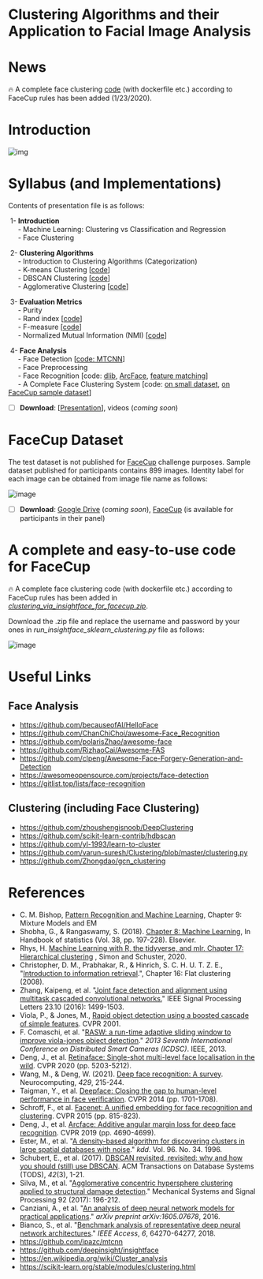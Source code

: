 # Clustering Algorithms and their Application to Facial Image Analysis

# News

🔥 A complete face clustering [code](https://github.com/hamidsadeghi68/face-clustering#a-complete-and-easy-to-use-code-for-facecup) (with dockerfile etc.) according to FaceCup rules has been added (1/23/2020).



# Introduction

![img](https://user-images.githubusercontent.com/70681172/144739072-353912d2-0fc5-4180-a7ab-5355302a80a5.png)



# Syllabus (and Implementations)

Contents of presentation file is as follows:

​	1- **Introduction**<br>
&nbsp;&nbsp;&nbsp;&nbsp; - Machine Learning: Clustering vs Classification and Regression<br>
&nbsp;&nbsp;&nbsp;&nbsp; - Face Clustering

​	2- **Clustering Algorithms**<br>
&nbsp;&nbsp;&nbsp;&nbsp; - Introduction to Clustering Algorithms (Categorization)<br>
&nbsp;&nbsp;&nbsp;&nbsp; - K-means Clustering [[code](https://github.com/hamidsadeghi68/face-clustering/blob/main/clustering_kmeans.ipynb)]<br>
&nbsp;&nbsp;&nbsp;&nbsp; - DBSCAN Clustering [[code](https://github.com/hamidsadeghi68/face-clustering/blob/main/clustering_dbscan.ipynb)]<br>
&nbsp;&nbsp;&nbsp;&nbsp; - Agglomerative Clustering [[code](https://github.com/hamidsadeghi68/face-clustering/blob/main/clustering_agglomerative.ipynb)]<br>

​	3- **Evaluation Metrics**<br>
&nbsp;&nbsp;&nbsp;&nbsp; - Purity<br>
&nbsp;&nbsp;&nbsp;&nbsp; - Rand index [[code](https://github.com/hamidsadeghi68/face-clustering/blob/main/evaluation.py)]<br>
&nbsp;&nbsp;&nbsp;&nbsp; - F-measure [[code](https://github.com/hamidsadeghi68/face-clustering/blob/main/evaluation.py)]<br>
&nbsp;&nbsp;&nbsp;&nbsp; - Normalized Mutual Information (NMI) [[code](https://github.com/hamidsadeghi68/face-clustering/blob/main/evaluation.py)]

​	4- **Face Analysis**<br>
&nbsp;&nbsp;&nbsp;&nbsp; - Face Detection [[code: MTCNN](https://github.com/hamidsadeghi68/face-clustering/blob/main/face_detection_mtcnn.ipynb)]<br>
&nbsp;&nbsp;&nbsp;&nbsp; - Face Preprocessing<br>
&nbsp;&nbsp;&nbsp;&nbsp; - Face Recognition [code: [dlib](https://github.com/hamidsadeghi68/face-clustering/blob/main/face_recognition_using_dlib.ipynb), [ArcFace](https://github.com/hamidsadeghi68/face-clustering/blob/main/arcface.ipynb), [feature matching](https://github.com/hamidsadeghi68/face-clustering/blob/main/matching.py)]<br>
&nbsp;&nbsp;&nbsp;&nbsp; - A Complete Face Clustering System [code: [on small dataset](https://github.com/hamidsadeghi68/face-clustering/blob/main/face_clustering_arcface.ipynb), [on FaceCup sample dataset](https://github.com/hamidsadeghi68/face-clustering/blob/main/face_clustering_arcface_facecup_samples.ipynb)]

- [ ] **Download**: [[Presentation](https://github.com/hamidsadeghi68/face-clustering/tree/main/presentation)], videos (*coming soon*)




# FaceCup Dataset

The test dataset is not published for [FaceCup](https://facecup.ir/) challenge purposes. Sample dataset published for participants contains 899 images. Identity label for each image can be obtained from image file name as follows:

![image](https://user-images.githubusercontent.com/70681172/144975617-a3bff6c2-8a16-48d6-86c1-ba252abf4128.png)



- [ ] **Download**: [Google Drive](https://github.com/hamidsadeghi68/face-clustering) (*coming soon*), [FaceCup](https://facecup.ir/news/cc622bd2-7765-4383-8c39-9e074a5e1286) (is available for participants in their panel)



# A complete and easy-to-use code for FaceCup

🔥 A complete face clustering code (with dockerfile etc.) according to FaceCup rules has been added in [*clustering_via_insightface_for_facecup.zip*](https://github.com/hamidsadeghi68/face-clustering/blob/main/clustering_via_insightface_for_facecup.zip).

Download the .zip file and replace the username and password by your ones in *run_insightface_sklearn_clustering.py* file as follows:

![image](https://user-images.githubusercontent.com/70681172/150667297-565715c8-6482-44cf-aec2-1d50efaeeabb.png)



# Useful Links

## Face Analysis

- https://github.com/becauseofAI/HelloFace
- https://github.com/ChanChiChoi/awesome-Face_Recognition
- https://github.com/polarisZhao/awesome-face
- https://github.com/RizhaoCai/Awesome-FAS
- https://github.com/clpeng/Awesome-Face-Forgery-Generation-and-Detection
- https://awesomeopensource.com/projects/face-detection
- https://gitlist.top/lists/face-recognition<br>

## Clustering (including Face Clustering)

- https://github.com/zhoushengisnoob/DeepClustering
- https://github.com/scikit-learn-contrib/hdbscan
- https://github.com/yl-1993/learn-to-cluster
- https://github.com/varun-suresh/Clustering/blob/master/clustering.py
- https://github.com/Zhongdao/gcn_clustering<br>



# References

- C. M. Bishop, [Pattern Recognition and Machine Learning](http://users.isr.ist.utl.pt/~wurmd/Livros/school/Bishop%20-%20Pattern%20Recognition%20And%20Machine%20Learning%20-%20Springer%20%202006.pdf), Chapter 9: Mixture Models and EM
- Shobha, G., & Rangaswamy, S. (2018). [Chapter 8: Machine Learning](https://www.sciencedirect.com/science/article/abs/pii/S0169716118300191), In Handbook of statistics (Vol. 38, pp. 197-228). Elsevier.
- Rhys, H. [Machine Learning with R, the tidyverse, and mlr. Chapter 17: Hierarchical clustering](https://livebook.manning.com/book/machine-learning-for-mortals-mere-and-otherwise/chapter-17/1) , Simon and Schuster, 2020.
- Christopher, D. M., Prabhakar, R., & Hinrich, S. C. H. U. T. Z. E., "[Introduction to information retrieval](http://155.0.32.9:8080/jspui/bitstream/123456789/1127/1/Introduction%20to%20information%20retrieval%20%28%20PDFDrive%20%29%20-%20Copy.pdf).", Chapter 16: Flat clustering (2008).
- Zhang, Kaipeng, et al. "[Joint face detection and alignment using multitask cascaded convolutional networks.](https://arxiv.org/pdf/1604.02878)" IEEE Signal Processing Letters 23.10 (2016): 1499-1503.
- Viola, P., & Jones, M., [Rapid object detection using a boosted cascade of simple features](https://merl.com/publications/docs/TR2004-043.pdf). CVPR 2001. 
- F. Comaschi, et al. "[RASW: a run-time adaptive sliding window to improve viola-jones object detection](http://citeseerx.ist.psu.edu/viewdoc/download?doi=10.1.1.719.4174&rep=rep1&type=pdf)." *2013 Seventh International Conference on Distributed Smart Cameras (ICDSC)*. IEEE, 2013.
- Deng, J., et al. [Retinaface: Single-shot multi-level face localisation in the wild](https://openaccess.thecvf.com/content_CVPR_2020/papers/Deng_RetinaFace_Single-Shot_Multi-Level_Face_Localisation_in_the_Wild_CVPR_2020_paper.pdf). CVPR 2020 (pp. 5203-5212).
- Wang, M., & Deng, W. (2021). [Deep face recognition: A survey](https://arxiv.org/pdf/1804.06655.pdf?source=post_page---------------------------). Neurocomputing, *429*, 215-244.
- Taigman, Y., et al. [Deepface: Closing the gap to human-level performance in face verification](https://openaccess.thecvf.com/content_cvpr_2014/papers/Taigman_DeepFace_Closing_the_2014_CVPR_paper.pdf). CVPR 2014 (pp. 1701-1708).
- Schroff, F., et al. [Facenet: A unified embedding for face recognition and clustering](https://www.cv-foundation.org/openaccess/content_cvpr_2015/papers/Schroff_FaceNet_A_Unified_2015_CVPR_paper.pdf). CVPR 2015 (pp. 815-823).
- Deng, J., et al. [Arcface: Additive angular margin loss for deep face recognition](https://openaccess.thecvf.com/content_CVPR_2019/papers/Deng_ArcFace_Additive_Angular_Margin_Loss_for_Deep_Face_Recognition_CVPR_2019_paper.pdf). CVPR 2019 (pp. 4690-4699).
- Ester, M., et al. "[A density-based algorithm for discovering clusters in large spatial databases with noise](https://www.aaai.org/Papers/KDD/1996/KDD96-037.pdf?source=post_page)." *kdd*. Vol. 96. No. 34. 1996.
- Schubert, E., et al. (2017). [DBSCAN revisited, revisited: why and how you should (still) use DBSCAN](http://www.ccs.neu.edu/home/vip/teach/DMcourse/2_cluster_EM_mixt/notes_slides/revisitofrevisitDBSCAN.pdf). ACM Transactions on Database Systems (TODS), *42*(3), 1-21.
- Silva, M., et al. "[Agglomerative concentric hypersphere clustering applied to structural damage detection](https://www.researchgate.net/profile/Moises-Silva-11/publication/313238175_Agglomerative_concentric_hypersphere_clustering_applied_to_structural_damage_detection/links/5b57403b0f7e9b240f0548df/Agglomerative-concentric-hypersphere-clustering-applied-to-structural-damage-detection.pdf)." Mechanical Systems and Signal Processing 92 (2017): 196-212.
- Canziani, A., et al. "[An analysis of deep neural network models for practical applications](https://arxiv.org/pdf/1605.07678.pdf?source=post_page---------------------------)." *arXiv preprint arXiv:1605.07678*, 2016.
- Bianco, S., et al. "[Benchmark analysis of representative deep neural network architectures](https://ieeexplore.ieee.org/iel7/6287639/6514899/08506339.pdf)." *IEEE Access*, *6*, 64270-64277, 2018.
- https://github.com/ipazc/mtcnn
- https://github.com/deepinsight/insightface
- https://en.wikipedia.org/wiki/Cluster_analysis
- https://scikit-learn.org/stable/modules/clustering.html
